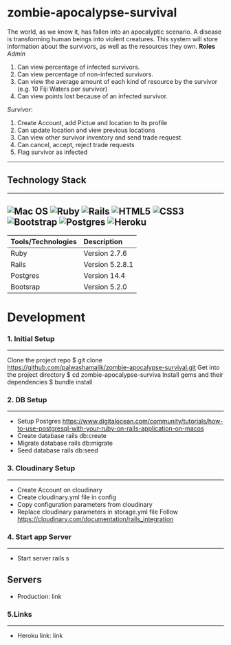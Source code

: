 # zombie-apocalypse-survival
The world, as we know it, has fallen into an apocalyptic scenario. A disease is transforming human beings into violent creatures. This system will store information about the survivors, as well as the resources they own.
**Roles**
*Admin*
1. Can view percentage of infected survivors.
2. Can view percentage of non-infected survivors.
3. Can view the average amount of each kind of resource by the survivor (e.g. 10 Fiji Waters per survivor)
4. Can view points lost because of an infected survivor.

*Survivor*:
1. Create Account, add Pictue and location to its profile
2. Can update location and view previous locations
3. Can view other survivor inventory and send trade request
4. Can cancel, accept, reject trade requests
5. Flag survivor as infected
---
## Technology Stack
---
![Mac OS](https://img.shields.io/badge/mac%20os-000000?style=for-the-badge&logo=macos&logoColor=F0F0F0)
![Ruby](https://img.shields.io/badge/ruby-%23CC342D.svg?style=for-the-badge&logo=ruby&logoColor=white)
![Rails](https://img.shields.io/badge/rails-%23CC0000.svg?style=for-the-badge&logo=ruby-on-rails&logoColor=white)
![HTML5](https://img.shields.io/badge/html5-%23E34F26.svg?style=for-the-badge&logo=html5&logoColor=white)
![CSS3](https://img.shields.io/badge/css3-%231572B6.svg?style=for-the-badge&logo=css3&logoColor=white)
![Bootstrap](https://img.shields.io/badge/Bootstrap-563D7C?style=for-the-badge&logo=bootstrap&logoColor=white)
![Postgres](https://img.shields.io/badge/postgres-%23316192.svg?style=for-the-badge&logo=postgresql&logoColor=white)
![Heroku](https://img.shields.io/badge/heroku-%23430098.svg?style=for-the-badge&logo=heroku&logoColor=white)
---
| Tools/Technologies  | Description    |
| :---                |:----           |
| Ruby                | Version 2.7.6  |
| Rails               | Version 5.2.8.1|
| Postgres            | Version 14.4   |
| Bootsrap            | Version 5.2.0  |
# Development
### 1. Initial Setup
--------------------
Clone the project repo
    $ git clone https://github.com/palwashamalik/zombie-apocalypse-survival.git
Get into the project directory
    $ cd zombie-apocalypse-surviva
Install gems and their dependencies
    $ bundle install
 ### 2. DB Setup
 -------------------------------
 * Setup Postgres
    https://www.digitalocean.com/community/tutorials/how-to-use-postgresql-with-your-ruby-on-rails-application-on-macos
 * Create database
    rails db:create
 * Migrate database
    rails db:migrate
 * Seed database
    rails db:seed
 ### 3. Cloudinary Setup
 -------------------------------
 * Create Account on cloudinary
 * Create cloudinary.yml file in config
 * Copy configuration parameters from cloudinary
 * Replace cloudinary parameters in storage.yml file
 Follow https://cloudinary.com/documentation/rails_integration
 ### 4. Start app Server
 -------------------------------
 * Start server
    rails s
 ## Servers
* Production: link
 ### 5.Links
 ----------------------------
 * Heroku link: link
